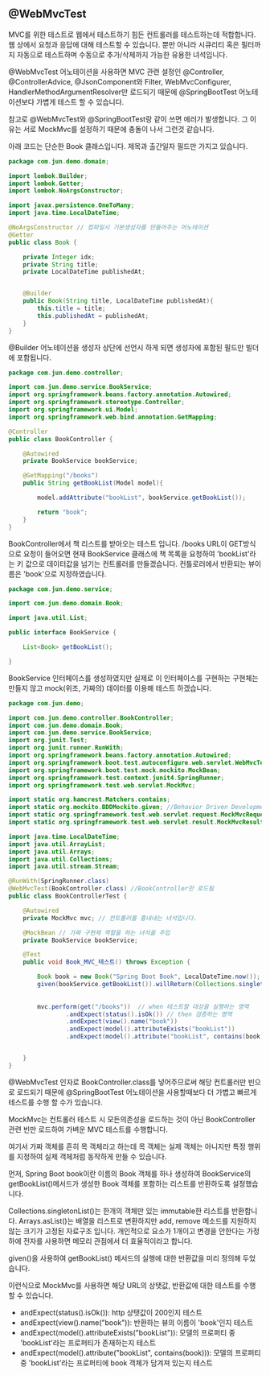 ## @WebMvcTest

MVC를 위한 테스트로 웹에서 테스트하기 힘든 컨트롤러를 테스트하는데 적합합니다. 웹 상에서 요청과 응답에 대해 테스트할 수 있습니다. 뿐만 아니라 시큐리티 혹은 필터까지 자동으로 테스트하며 수동으로 추가/삭제까지 가능한 유용한 녀석입니다.

@WebMvcTest 어노테이션을 사용하면 MVC 관련 설정인 @Controller, @ControllerAdvice, @JsonComponent와 Filter, WebMvcConfigurer, HandlerMethodArgumentResolver만 로드되기 때문에 @SpringBootTest 어노테이션보다 가볍게 테스트 할 수 있습니다.

참고로 @WebMvcTest와 @SpringBootTest랑 같이 쓰면 에러가 발생합니다. 그 이유는 서로 MockMvc를 설정하기 때문에 충돌이 나서 그런것 같습니다.

아래 코드는 단순한 Book 클래스입니다. 제목과 출간일자 필드만 가지고 있습니다.

```java
package com.jun.demo.domain;

import lombok.Builder;
import lombok.Getter;
import lombok.NoArgsConstructor;

import javax.persistence.OneToMany;
import java.time.LocalDateTime;

@NoArgsConstructor // 컴파일시 기본생성자를 만들어주는 어노테이션
@Getter
public class Book {

    private Integer idx;
    private String title;
    private LocalDateTime publishedAt;


    @Builder 
    public Book(String title, LocalDateTime publishedAt){
        this.title = title;
        this.publishedAt = publishedAt;
    }
}
````
@Builder 어노테이션을 생성자 상단에 선언시 하게 되면 생성자에 포함된 필드만 빌더에 포함됩니다.

```java
package com.jun.demo.controller;

import com.jun.demo.service.BookService;
import org.springframework.beans.factory.annotation.Autowired;
import org.springframework.stereotype.Controller;
import org.springframework.ui.Model;
import org.springframework.web.bind.annotation.GetMapping;

@Controller
public class BookController {

    @Autowired
    private BookService bookService;

    @GetMapping("/books")
    public String getBookList(Model model){

        model.addAttribute("bookList", bookService.getBookList());

        return "book";
    }
}
```
BookController에서 책 리스트를 받아오는 테스트 입니다.
/books URL이 GET방식으로 요청이 들어오면 현재 BookService 클래스에 책 목록을 요청하여 'bookList'라는 키 값으로 데이터값을 넘기는 컨트롤러를 만들겠습니다. 컨틀로러에서 반환되는 뷰이름은 'book'으로 지정하였습니다.

```java
package com.jun.demo.service;

import com.jun.demo.domain.Book;

import java.util.List;

public interface BookService {

    List<Book> getBookList();

}
```
BookService 인터페이스를 생성하였지만 실제로 이 인터페이스를 구현하는 구현체는 만들지 않고 mock(위조, 가짜의) 데이터를 이용해 테스트 하겠습니다.


```java
package com.jun.demo;

import com.jun.demo.controller.BookController;
import com.jun.demo.domain.Book;
import com.jun.demo.service.BookService;
import org.junit.Test;
import org.junit.runner.RunWith;
import org.springframework.beans.factory.annotation.Autowired;
import org.springframework.boot.test.autoconfigure.web.servlet.WebMvcTest;
import org.springframework.boot.test.mock.mockito.MockBean;
import org.springframework.test.context.junit4.SpringRunner;
import org.springframework.test.web.servlet.MockMvc;

import static org.hamcrest.Matchers.contains;
import static org.mockito.BDDMockito.given; //Behavior Driven Development TDD라는 추상적인 의미를 행위로 바꾼 개발법.
import static org.springframework.test.web.servlet.request.MockMvcRequestBuilders.get;
import static org.springframework.test.web.servlet.result.MockMvcResultMatchers.*;

import java.time.LocalDateTime;
import java.util.ArrayList;
import java.util.Arrays;
import java.util.Collections;
import java.util.stream.Stream;

@RunWith(SpringRunner.class)
@WebMvcTest(BookController.class) //BookController만 로드됨 
public class BookControllerTest {

    @Autowired
    private MockMvc mvc; // 컨트롤러를 흉내내는 녀석입니다.

    @MockBean // 가짜 구현체 역할을 하는 녀석을 주입
    private BookService bookService;

    @Test
    public void Book_MVC_테스트() throws Exception {

        Book book = new Book("Spring Boot Book", LocalDateTime.now());
        given(bookService.getBookList()).willReturn(Collections.singletonList(book));
        
       
        mvc.perform(get("/books"))  // when 테스트할 대상을 실행하는 영역
                .andExpect(status().isOk()) // then 검증하는 영역
                .andExpect(view().name("book"))
                .andExpect(model().attributeExists("bookList"))
                .andExpect(model().attribute("bookList", contains(book)));


    }
}
```
@WebMvcTest 인자로 BookController.class를 넣어주므로써 해당 컨트롤러만 빈으로 로드되기 때문에 @SpringBootTest 어노테이션을 사용할때보다 더 가볍고 빠르게 테스트를 수행 할 수가 있습니다. 

MockMvc는 컨트롤러 테스트 시 모든의존성을 로드하는 것이 아닌 BookController 관련 빈만 로드하여 가벼운 MVC 테스트를 수행합니다. 

여기서 가짜 객체를 흔히 목 객체라고 하는데 목 객체는 실제 객체는 아니지만 특정 행위를 지정하여 실제 객체처럼 동작하게 만들 수 있습니다.

먼저, Spring Boot book이란 이름의 Book 객체를 하나 생성하여 BookService의 getBookList()메서드가 생성한 Book 객체를 포함하는 리스트를 반환하도록 설정했습니다.

Collections.singletonList()는 한개의 객체만 있는 immutable한 리스트를 반환합니다. Arrays.asList()는 배열을 리스트로 변환하지만 add, remove 메소드를 지원하지 않는 크기가 고정된 자료구조 입니다. 개인적으로 요소가 1개이고 변경을 안한다는 가정하에 전자를 사용하면 메모리 관점에서 더 효율적이라고 합니다.

given()을 사용하여 getBookList() 메서드의 실행에 대한 반환값을 미리 정의해 두었습니다. 

이런식으로 MockMvc를 사용하면 해당 URL의 상탯값, 반환값에 대한 테스트를 수행할 수 있습니다.
 

- andExpect(status().isOk()): http 상탯값이 200인지 테스트
- andExpect(view().name("book")): 반환하는 뷰의 이름이 'book'인지 테스트
- andExpect(model().attributeExists("bookList")): 모델의 프로퍼티 중 'bookList'라는 프로퍼티가 존재하는지 테스트
- andExpect(model().attribute("bookList", contains(book))): 모델의 프로퍼티 중 'bookList'라는 프로퍼티에 book 객체가 담겨져 있는지 테스트
